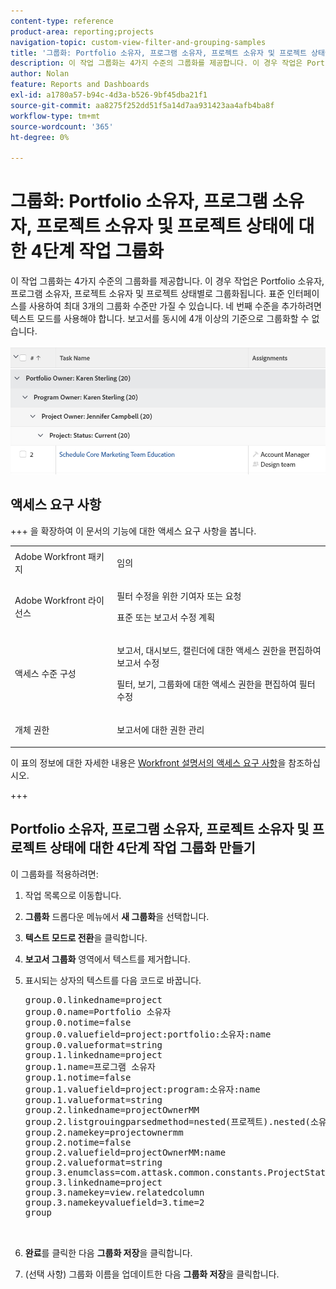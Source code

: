 ```yaml
---
content-type: reference
product-area: reporting;projects
navigation-topic: custom-view-filter-and-grouping-samples
title: '그룹화: Portfolio 소유자, 프로그램 소유자, 프로젝트 소유자 및 프로젝트 상태에 대한 4단계 작업 그룹화'
description: 이 작업 그룹화는 4가지 수준의 그룹화를 제공합니다. 이 경우 작업은 Portfolio 소유자, 프로그램 소유자, 프로젝트 소유자 및 프로젝트 상태별로 그룹화됩니다. 표준 인터페이스를 사용하여 최대 3개의 그룹화 수준만 가질 수 있습니다. 네 번째 수준을 추가하려면 텍스트 모드를 사용해야 합니다. 보고서를 동시에 4개 이상의 기준으로 그룹화할 수 없습니다.
author: Nolan
feature: Reports and Dashboards
exl-id: a1780a57-b94c-4d3a-b526-9bf45dba21f1
source-git-commit: aa8275f252dd51f5a14d7aa931423aa4afb4ba8f
workflow-type: tm+mt
source-wordcount: '365'
ht-degree: 0%

---
```


# 그룹화: Portfolio 소유자, 프로그램 소유자, 프로젝트 소유자 및 프로젝트 상태에 대한 4단계 작업 그룹화

<!--Audited: 10/2024-->

이 작업 그룹화는 4가지 수준의 그룹화를 제공합니다. 이 경우 작업은 Portfolio 소유자, 프로그램 소유자, 프로젝트 소유자 및 프로젝트 상태별로 그룹화됩니다. 표준 인터페이스를 사용하여 최대 3개의 그룹화 수준만 가질 수 있습니다. 네 번째 수준을 추가하려면 텍스트 모드를 사용해야 합니다. 보고서를 동시에 4개 이상의 기준으로 그룹화할 수 없습니다.

![four_tier_grouping_for_tasks.png](assets/four-tier-grouping-for-tasks-350x239.png)

## 액세스 요구 사항

+++ 을 확장하여 이 문서의 기능에 대한 액세스 요구 사항을 봅니다. 

<table style="table-layout:auto"> 
 <col> 
 <col> 
 <tbody> 
  <tr> 
   <td role="rowheader">Adobe Workfront 패키지</td> 
   <td> <p>임의</p> </td> 
  </tr> 
  <tr> 
   <td role="rowheader">Adobe Workfront 라이선스</td> 
   <td> 
   <p>필터 수정을 위한 기여자 또는 요청 </p>
   <p>표준 또는 보고서 수정 계획</p>
  </tr> 
  <tr> 
   <td role="rowheader">액세스 수준 구성</td> 
   <td> <p>보고서, 대시보드, 캘린더에 대한 액세스 권한을 편집하여 보고서 수정</p> <p>필터, 보기, 그룹화에 대한 액세스 권한을 편집하여 필터 수정</p> </td> 
  </tr> 
  <tr> 
   <td role="rowheader">개체 권한</td> 
   <td> <p>보고서에 대한 권한 관리</p>  </td> 
  </tr> 
 </tbody> 
</table>

이 표의 정보에 대한 자세한 내용은 [Workfront 설명서의 액세스 요구 사항](/help/quicksilver/administration-and-setup/add-users/access-levels-and-object-permissions/access-level-requirements-in-documentation.md)을 참조하십시오.

+++

## Portfolio 소유자, 프로그램 소유자, 프로젝트 소유자 및 프로젝트 상태에 대한 4단계 작업 그룹화 만들기

이 그룹화를 적용하려면:

1. 작업 목록으로 이동합니다.
1. **그룹화** 드롭다운 메뉴에서 **새 그룹화**&#x200B;을 선택합니다.

1. **텍스트 모드로 전환**&#x200B;을 클릭합니다.
1. **보고서 그룹화** 영역에서 텍스트를 제거합니다.
1. 표시되는 상자의 텍스트를 다음 코드로 바꿉니다.
   <pre>group.0.linkedname=project<br>group.0.name=Portfolio 소유자<br>group.0.notime=false<br>group.0.valuefield=project:portfolio:소유자:name<br>group.0.valueformat=string<br>group.1.linkedname=project<br>group.1.name=프로그램 소유자<br>group.1.notime=false<br>group.1.valuefield=project:program:소유자:name<br>group.1.valueformat=string<br>group.2.linkedname=projectOwnerMM <br>group.2.listgrouingparsedmethod=nested(프로젝트).nested(소유자).문자열(이름)<br>group.2.namekey=projectownermm<br>group.2.notime=false<br>group.2.valuefield=projectOwnerMM:name<br>group.2.valueformat=string<br>group.3.enumclass=com.attask.common.constants.ProjectStatusEnum<br>group.3.linkedname=project<br>group.3.namekey=view.relatedcolumn<br>group.3.namekeyvaluefield=3.time=2<br>group<br><br><br></pre>

1. **완료**&#x200B;를 클릭한 다음 **그룹화 저장**&#x200B;을 클릭합니다.
1. (선택 사항) 그룹화 이름을 업데이트한 다음 **그룹화 저장**&#x200B;을 클릭합니다.
